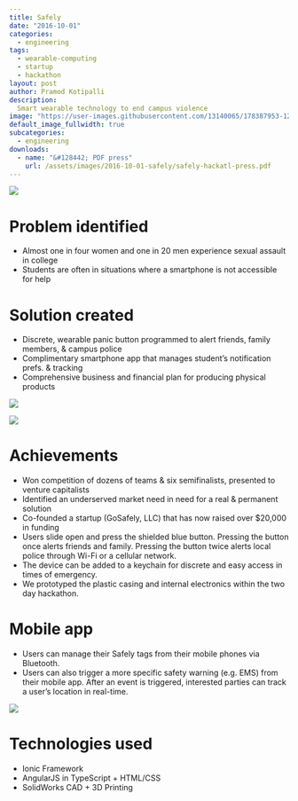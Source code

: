 ```yaml
---
title: Safely
date: "2016-10-01"
categories:
  - engineering
tags:
  - wearable-computing
  - startup
  - hackathon
layout: post
author: Pramod Kotipalli
description:
  Smart wearable technology to end campus violence
image: "https://user-images.githubusercontent.com/13140065/178387953-1276f874-de4a-4aeb-8887-fec4da7c3a43.png"
default_image_fullwidth: true
subcategories:
  - engineering
downloads:
  - name: "&#128442; PDF press"
    url: /assets/images/2016-10-01-safely/safely-hackatl-press.pdf
---
```


![](https://user-images.githubusercontent.com/13140065/178388039-f1097256-8f42-430d-9a5f-8db195a0fb80.png)

# Problem identified

- Almost one in four women and one in 20 men experience
  sexual assault in college
- Students are often in situations where a smartphone is not
  accessible for help

# Solution created

- Discrete, wearable panic button programmed to alert
  friends, family members, & campus police
- Complimentary smartphone app that manages student’s
  notification prefs. & tracking
- Comprehensive business and financial plan for producing
  physical products

![](https://user-images.githubusercontent.com/13140065/178388088-32ea8e9f-f095-4059-99de-2dec9698cd16.png)

![](https://user-images.githubusercontent.com/13140065/178388111-3a87779b-d784-455e-b833-79c934ec4314.png)

# Achievements

- Won competition of dozens of teams & six semifinalists,
  presented to venture capitalists
- Identified an underserved market need in need for a real &
  permanent solution
- Co-founded a startup (GoSafely, LLC) that has now raised
  over $20,000 in funding
- Users slide open and press the shielded blue button.
  Pressing the button once alerts friends and family.
  Pressing the button twice alerts local police through
  Wi-Fi or a cellular network.
- The device can be added to a keychain for discrete and
  easy access in times of emergency.
- We prototyped the plastic casing and internal electronics
  within the two day hackathon.

# Mobile app

- Users can manage their Safely tags from their mobile
  phones via Bluetooth.
- Users can also trigger a more specific safety warning
  (e.g. EMS) from their mobile app. After an event is
  triggered, interested parties can track a user’s location
  in real-time.

![](https://user-images.githubusercontent.com/13140065/178388141-24b09e33-82eb-4b7f-8a55-ece4aa96e02f.png)

# Technologies used

- Ionic Framework
- AngularJS in TypeScript + HTML/CSS
- SolidWorks CAD + 3D Printing
